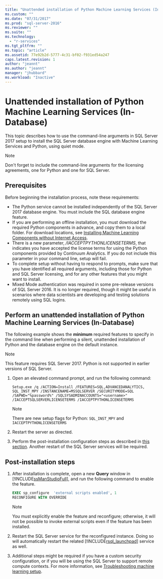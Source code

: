 ```yaml
---
title: "Unattended installation of Python Machine Learning Services (In-Database) | Microsoft Docs"
ms.custom: ""
ms.date: "07/31/2017"
ms.prod: "sql-server-2016"
ms.reviewer: ""
ms.suite: ""
ms.technology: 
  - "r-services"
ms.tgt_pltfrm: ""
ms.topic: "article"
ms.assetid: 77e92b2d-5777-4c31-bf02-f931ed54a247
caps.latest.revision: 1
author: "jeannt"
ms.author: "jeannt"
manager: "jhubbard"
ms.workload: "Inactive"
---
```

# Unattended installation of Python Machine Learning Services (In-Database)

This topic describes how to use the command-line arguments in SQL Server 2017 setup to install the SQL Server database engine with Machine Learning Services and Python, using quiet mode.

> [!NOTE]
> Don't forget to include the command-line arguments for the licensing agreements, one for Python and one for SQL Server.

## Prerequisites

Before beginning the installation process, note these requirements:

+ The Python service cannot be installed independently of the SQL Server 2017 database engine. You must include the SQL database engine feature.
+ If you are performing an offline installation, you must download the required Python components in advance, and copy them to a local folder. For download locations, see [Installing Machine Learning Components without Internet Access](../../advanced-analytics/r-services/installing-ml-components-without-internet-access.md).
+ There is a new parameter, */IACCEPTPYTHONLICENSETERMS*, that indicates you have accepted the license terms for using the Python components provided by Continuum Analytics. If you do not include this parameter in your command line, setup will fail.
+ To complete setup without having to respond to prompts, make sure that you have identified all required arguments, including those for Python and SQL Server licensing, and for any other features that you might want to install.
+  Mixed Mode authentication was required in some pre-release versions of SQL Server 2016. It is no longer required, though it might be useful in scenarios where data scientists are developing and testing solutions remotely using SQL logins.

## Perform an unattended installation of Python Machine Learning Services (In-Database)

The following example shows the **minimum** required features to specify in the command line when performing a silent, unattended installation of Python and the database engine on the default instance.

> [!NOTE]
> This feature requires SQL Server 2017. Python is not supported in earlier versions of SQL Server.

1. Open an elevated command prompt, and run the following command:

    ```  
    Setup.exe /q /ACTION=Install /FEATURES=SQL,ADVANCEDANALYTICS, SQL_INST_MPY /INSTANCENAME=MSSQLSERVER /SECURITYMODE=SQL /SAPWD="%password%" /SQLSYSADMINACCOUNTS="<username>" /IACCEPTSQLSERVERLICENSETERMS /IACCEPTPYTHONLICENSETERMS
    ```

    > [!NOTE]
    > 
    > There are new setup flags for Python: `SQL_INST_MPY` and `IACCEPTPYTHONLICENSETERMS`

2. Restart the server as directed.
3. Perform the post-installation configuration steps as described in [this section](#bkmk_PostInstall). Another restart of the SQL Server services will be required.

## <a name = "bkmk_PostInstall"></a>Post-installation steps

1.  After installation is complete, open a new **Query** window in [!INCLUDE[ssManStudioFull](../../includes/ssmanstudiofull-md.md)], and run the following command to enable the feature.

    ```SQL
    EXEC sp_configure  'external scripts enabled', 1
    RECONFIGURE WITH OVERRIDE
    ```
  
    > [!NOTE]
    >  You must explicitly enable the feature and reconfigure; otherwise, it will not be possible to invoke external scripts even if the feature has been installed.
  
3.  Restart the SQL Server service for the reconfigured instance. Doing so will automatically restart the related [!INCLUDE[rsql_launchpad](../../includes/rsql-launchpad-md.md)] service as well.

3. Additional steps might be required if you have a custom security configuration, or if you will be using the SQL Server to support remote compute contexts. For more information, see [Troubleshooting machine learning setup](../machine-learning-troubleshooting-faq.md).
